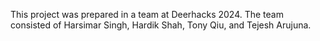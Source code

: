 This project was prepared in a team at Deerhacks 2024. The team consisted of Harsimar Singh, Hardik Shah, Tony Qiu, and Tejesh Arujuna.
